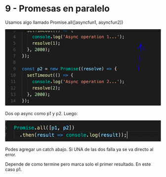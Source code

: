 # 9 - Promesas en paralelo

Usamos algo llamado Promise.all\(\]asyncfun1, asyncfun2\]\)

![](../../../.gitbook/assets/imagen%20%28281%29.png)

Dos op async como p1 y p2. Luego:

![](../../../.gitbook/assets/imagen%20%28282%29.png)

Podes agregar un catch abajo. Si UNA de las dos falla ya se va directo al error.

Depende de como termine pero marca solo el primer resultado. En este caso p1.



